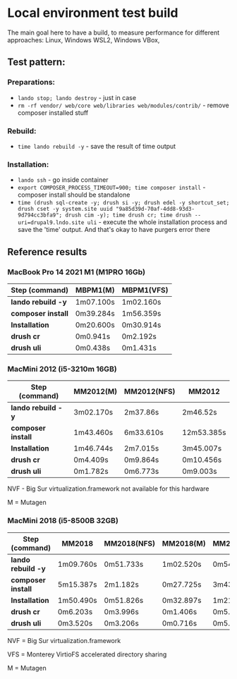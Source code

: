 # Local environment test build

The main goal here to have a build, to measure performance for different approaches: Linux, Windows WSL2, Windows VBox,

## Test pattern:
### Preparations:
- `lando stop; lando destroy` - just in case
- `rm -rf vendor/ web/core web/libraries web/modules/contrib/` - remove composer installed stuff
### Rebuild:
- `time lando rebuild -y` - save the result of time output
### Installation:
- `lando ssh` - go inside container
- `export COMPOSER_PROCESS_TIMEOUT=900; time composer install` - composer install should be standalone
- `time (drush sql-create -y; drush si -y; drush edel -y shortcut_set; drush cset -y system.site uuid "9a85d39d-70af-4dd8-93d3-9d794cc3bfa9"; drush cim -y); time drush cr; time drush --uri=drupal9.lndo.site uli` - execute the whole installation process and save the 'time' output. And that's okay to have purgers error there

## Reference results

### MacBook Pro 14 2021 M1 (M1PRO 16Gb)

Step (command) | MBPM1(M) | MBPM1(VFS)
--- | --- | ---
**lando rebuild -y** | 1m07.100s | 1m02.160s
**composer install** | 0m39.284s | 1m56.359s
**Installation** | 0m20.600s | 0m30.914s
**drush cr** | 0m0.941s | 0m2.192s
**drush uli** | 0m0.438s | 0m1.431s

### MacMini 2012 (i5-3210m 16GB)

Step (command) | MM2012(M) | MM2012(NFS) | MM2012
--- | --- | --- | ---
**lando rebuild -y** | 3m02.170s | 2m37.86s | 2m46.52s
**composer install** | 1m43.460s | 6m33.610s | 12m53.385s
**Installation** | 1m46.744s | 2m7.015s | 3m45.007s
**drush cr** | 0m4.409s | 0m9.864s | 0m10.456s
**drush uli** | 0m1.782s | 0m6.773s | 0m9.003s

NVF - Big Sur virtualization.framework not available for this hardware

M = Mutagen

### MacMini 2018 (i5-8500B 32GB)

Step (command) | MM2018 | MM2018(NFS) | MM2018(M) | MM2018(NVF+NFS) | MM2018(NVF+VFS) | MM2018(NVF+M)
--- | --- | --- | --- | --- | --- | ---
**lando rebuild -y** | 1m09.760s | 0m51.733s | 1m02.520s | 0m54.946s | 0m52.401s | 0m55.570s
**composer install** | 5m15.387s | 2m1.182s | 0m27.725s | 3m43.175s | 2m25.208s | 0m26.022s
**Installation** | 1m50.490s | 0m51.826s | 0m32.897s | 1m21.647s | 1m20.198s | 0m30.093s
**drush cr** | 0m6.203s | 0m3.996s | 0m1.406s | 0m5.918s | 0m4.872s | 0m1.313s
**drush uli** | 0m3.520s | 0m3.206s | 0m0.716s | 0m5.239s | 0m3.104s | 0m0.740s

NVF = Big Sur virtualization.framework

VFS = Monterey VirtioFS accelerated directory sharing

M = Mutagen
